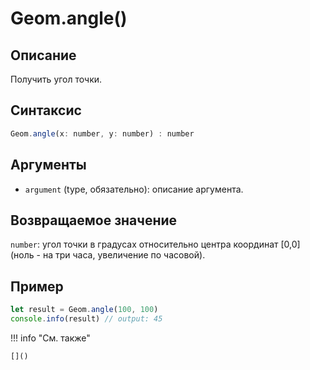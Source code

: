 # Geom.angle()

## Описание
Получить угол точки.

## Синтаксис
```javascript
Geom.angle(x: number, y: number) : number
```

## Аргументы
- `argument` (type, обязательно): описание аргумента.

## Возвращаемое значение
`number`: угол точки в градусах относительно центра координат [0,0] (ноль - на три часа, увеличение по часовой).

## Пример
```javascript linenums="1"
let result = Geom.angle(100, 100)
console.info(result) // output: 45
```

!!! info "См. также"

    []()

